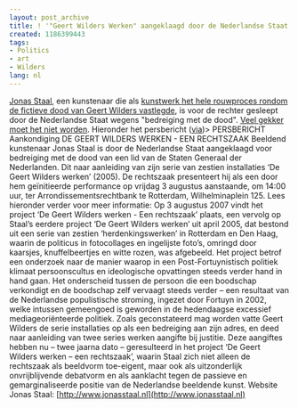 ```yaml
---
layout: post_archive
title: ! '"Geert Wilders Werken" aangeklaagd door de Nederlandse Staat'
created: 1186399443
tags:
- Politics
- art
- Wilders
lang: nl
---
```

[Jonas Staal](http://www.jonasstaal.nl/), een kunstenaar die als [kunstwerk het hele rouwproces rondom de fictieve dood van Geert Wilders vastlegde](http://www.jonasstaal.nl/works/wilderswerken_nl.html), is voor de rechter gesleept door de Nederlandse Staat wegens "bedreiging met de dood". [Veel gekker moet het niet worden](http://www.google.nl/search?q=wilders+%22veel+gekker+moet+het+niet+worden%22&ie=UTF-8&oe=UTF-8). Hieronder het persbericht ([via](http://www.flexmens.org/drupal/?q=Geert_Wilders_Werken_voor_de_rechter))> PERSBERICHT  Aankondiging DE GEERT WILDERS WERKEN -  EEN RECHTSZAAK  Beeldend kunstenaar Jonas Staal is door de Nederlandse Staat aangeklaagd voor bedreiging met de dood van een lid van de Staten Generaal der Nederlanden. Dit naar aanleiding van zijn serie van zestien installaties ‘De Geert Wilders werken’ (2005). De rechtszaak presenteert hij als een door hem geïnitieerde performance op vrijdag 3 augustus aanstaande, om 14:00 uur, ter Arrondissementsrechtbank te Rotterdam, Wilhelminaplein 125.  Lees hieronder verder voor meer informatie:  Op 3 augustus 2007 vindt het project ‘De Geert Wilders werken - Een rechtszaak’ plaats, een vervolg op Staal’s eerdere project ‘De Geert Wilders werken’ uit april 2005, dat bestond uit een serie van zestien ‘herdenkingswerken’ in Rotterdam en Den Haag, waarin de politicus in fotocollages en ingelijste foto’s, omringd door kaarsjes, knuffelbeertjes en witte rozen, was afgebeeld. Het project betrof een onderzoek naar de manier waarop in een Post-Fortuynistisch politiek klimaat persoonscultus en ideologische opvattingen steeds verder hand in hand gaan. Het onderscheid tussen de persoon die een boodschap verkondigt en de boodschap zelf vervaagt steeds verder – een resultaat van de Nederlandse populistische stroming, ingezet door Fortuyn in 2002, welke intussen gemeengoed is geworden in de hedendaagse excessief mediageoriënteerde politiek.  Zoals geconstateerd mag worden vatte Geert Wilders de serie installaties op als een bedreiging aan zijn adres, en deed naar aanleiding van twee series werken aangifte bij justitie. Deze aangiftes hebben nu – twee jaarna dato – geresulteerd in het project ‘De Geert Wilders werken – een rechtszaak’, waarin Staal zich niet alleen de rechtszaak als beeldvorm toe-eigent, maar ook als uitzonderlijk onvrijblijvende debatvorm en als aanklacht tegen de passieve en gemarginaliseerde positie van de Nederlandse beeldende kunst.   Website Jonas Staal: [http://www.jonasstaal.nl](http://www.jonasstaal.nl)
